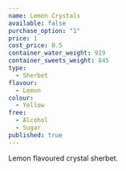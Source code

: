 ```yaml
---
name: Lemon Crystals
available: false
purchase_option: "1"
price: 1
cost_price: 0.5
container_water_weight: 919
container_sweets_weight: 845
type: 
  - Sherbet
flavour: 
  - Lemon
colour: 
  - Yellow
free: 
  - Alcohol
  - Sugar
published: true
---
```

Lemon flavoured crystal sherbet.